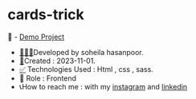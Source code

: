 # cards-trick
📌 - [Demo Project](https://soheilahpb.github.io/cards-trick/)
- <a href="https://fa.piliapp.com/emoji/list/?skin=1f3fb" class="active">👩🏻‍💻</a>Developed by soheila hasanpoor.
- <a href="https://fa.piliapp.com/emoji/list/?skin=1f3fb" class="active">📅</a>Created : 2023-11-01.
- <a title="Symbols" href="https://fa.piliapp.com/emoji/list/?skin=1f3fb#symbols">✅</a> Technologies Used : Html , css , sass.
- 🔘 Role : Frontend
- 📞How to reach me : with my 
[instagram](https://www.instagram.com/soheila_hasanpoor_web) and 
[linkedin](https://www.linkedin.com/in/soheila-hasanpoor-8b2903273/)
